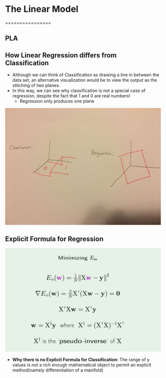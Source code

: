 # The Linear Model
================

## PLA

## How Linear Regression differs from Classification
* Although we can think of Classification as drawing a line in between the data set, an alternative visualization would be to view the output as the stitching of two planes. 
* In this way, we can see why classification is not a special case of regression, despite the fact that 1 and 0 are real numbers! 
	* Regression only produces one plane

![reg-class](regression-classification.jpeg)

## Explicit Formula for Regression

![lin reg](linear-regression.PNG)

* **Why there is no Explicit Formula for Classification**: The range of y values is not a rich enough mathematical object to permit an explicit method(namely differentiation of a manifold)
